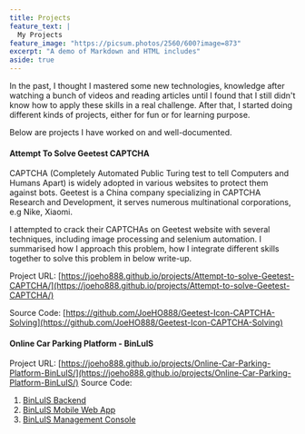 ```yaml
---
title: Projects
feature_text: |
  My Projects 
feature_image: "https://picsum.photos/2560/600?image=873"
excerpt: "A demo of Markdown and HTML includes"
aside: true
---
```

In the past, I thought I mastered some new technologies, knowledge after watching a bunch of videos and reading articles until I found that I still didn't know how to apply these skills in a real challenge. After that, I started doing different kinds of projects, either for fun or for learning purpose.

Below are projects I have worked on and well-documented.

#### Attempt To Solve Geetest CAPTCHA
CAPTCHA (Completely Automated Public Turing test to tell Computers and Humans Apart) is widely adopted in various websites to protect them against bots. Geetest is a China company specializing in CAPTCHA Research and Development, it serves numerous multinational corporations, e.g Nike, Xiaomi. 

I attempted to crack their CAPTCHAs on Geetest website with several techniques, including image processing and selenium automation. I summarised how I approach this problem, how I integrate different skills together to solve this problem in below write-up.

Project URL: [https://joeho888.github.io/projects/Attempt-to-solve-Geetest-CAPTCHA/](https://joeho888.github.io/projects/Attempt-to-solve-Geetest-CAPTCHA/)

Source Code: [https://github.com/JoeHO888/Geetest-Icon-CAPTCHA-Solving](https://github.com/JoeHO888/Geetest-Icon-CAPTCHA-Solving)

#### Online Car Parking Platform - BinLuIS
Project URL: [https://joeho888.github.io/projects/Online-Car-Parking-Platform-BinLuIS/](https://joeho888.github.io/projects/Online-Car-Parking-Platform-BinLuIS/)
Source Code: 
1. [BinLuIS Backend](https://github.com/BinLuIS/ParkingSystemManagementConsole)
2. [BinLuIS Mobile Web App](https://github.com/BinLuIS/ParkingMobileWebApp)
3. [BinLuIS Management Console](https://github.com/BinLuIS/ParkingSystemManagementConsole)